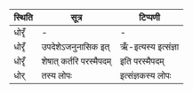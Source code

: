 | स्थिति | सूत्र | टिप्पणी |
| ----- | ------- | ------ |
| धोरृँ | - | - |
| धोरृँ | उपदेशेऽजनुनासिक इत् | ऋँ-इत्यस्य इत्संज्ञा |
| धोरृँ | शेषात् कर्तरि परस्मैपदम् | इति परस्मैपदम् |
| धोर् | तस्य लोपः | इत्संज्ञकस्य लोपः |
